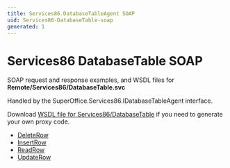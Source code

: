 ```yaml
---
title: Services86.DatabaseTableAgent SOAP
uid: Services86-DatabaseTable-soap
generated: 1
---
```


# Services86 DatabaseTable SOAP

SOAP request and response examples, and WSDL files for **Remote/Services86/DatabaseTable.svc**

Handled by the <see cref="T:SuperOffice.Services86.IDatabaseTableAgent">SuperOffice.Services86.IDatabaseTableAgent</see> interface.

Download [WSDL file for Services86/DatabaseTable](../Services86-DatabaseTable.md) if you need to generate your own proxy code.

* [DeleteRow](DeleteRow.md)
* [InsertRow](InsertRow.md)
* [ReadRow](ReadRow.md)
* [UpdateRow](UpdateRow.md)
